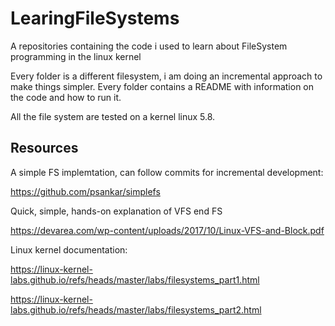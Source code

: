 # LearingFileSystems

A repositories containing the code i used to learn about FileSystem programming in the linux kernel

Every folder is a different filesystem, i am doing an incremental approach to make things simpler. Every folder contains a README with information on the code and how to run it.

All the file system are tested on a kernel linux 5.8.

## Resources

A simple FS implemtation, can follow commits for incremental development: 

https://github.com/psankar/simplefs

Quick, simple, hands-on explanation of VFS end FS

https://devarea.com/wp-content/uploads/2017/10/Linux-VFS-and-Block.pdf

Linux kernel documentation:

https://linux-kernel-labs.github.io/refs/heads/master/labs/filesystems_part1.html

https://linux-kernel-labs.github.io/refs/heads/master/labs/filesystems_part2.html
